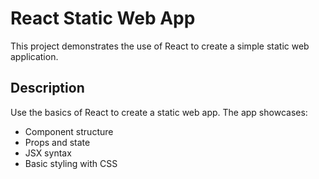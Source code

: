 # React Static Web App

This project demonstrates the use of React to create a simple static web application.

## Description

Use the basics of React to create a static web app. The app showcases:

- Component structure
- Props and state
- JSX syntax
- Basic styling with CSS
